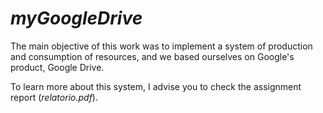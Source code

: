 # *myGoogleDrive*

The main objective of this work was to implement a system of production and consumption of resources, and we based ourselves on Google's product, Google Drive.

To learn more about this system, I advise you to check the assignment report (*relatorio.pdf*).
